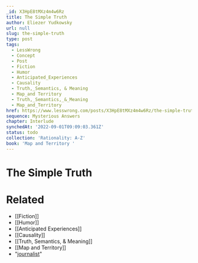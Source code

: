 ```yaml
---
_id: X3HpE8tMXz4m4w6Rz
title: The Simple Truth
author: Eliezer Yudkowsky
url: null
slug: the-simple-truth
type: post
tags:
  - LessWrong
  - Concept
  - Post
  - Fiction
  - Humor
  - Anticipated_Experiences
  - Causality
  - Truth,_Semantics, & Meaning
  - Map_and Territory
  - Truth,_Semantics,_&_Meaning
  - Map_and_Territory
href: https://www.lesswrong.com/posts/X3HpE8tMXz4m4w6Rz/the-simple-truth
sequence: Mysterious Answers
chapter: Interlude
synchedAt: '2022-09-01T09:09:03.361Z'
status: todo
collection: 'Rationality: A-Z'
book: 'Map and Territory '
---
```


# The Simple Truth


# Related

- [[Fiction]]
- [[Humor]]
- [[Anticipated Experiences]]
- [[Causality]]
- [[Truth, Semantics, & Meaning]]
- [[Map and Territory]]
- "[journalist](http://www.3ammagazine.com/litarchives/2003/jan/interview_catherine_camus.html)"